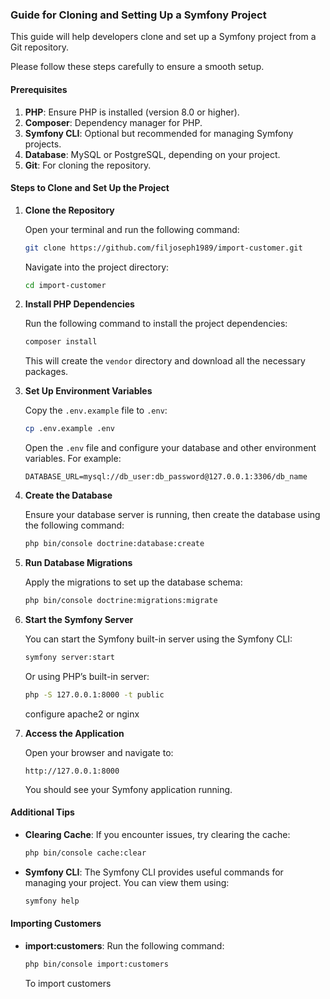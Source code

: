 ### Guide for Cloning and Setting Up a Symfony Project

This guide will help developers clone and set up a Symfony project from a Git repository.

Please follow these steps carefully to ensure a smooth setup.

#### Prerequisites

1. **PHP**: Ensure PHP is installed (version 8.0 or higher).
2. **Composer**: Dependency manager for PHP.
3. **Symfony CLI**: Optional but recommended for managing Symfony projects.
4. **Database**: MySQL or PostgreSQL, depending on your project.
5. **Git**: For cloning the repository.

#### Steps to Clone and Set Up the Project

1. **Clone the Repository**

   Open your terminal and run the following command:

   ```sh
   git clone https://github.com/filjoseph1989/import-customer.git
   ```

   Navigate into the project directory:

   ```sh
   cd import-customer
   ```

2. **Install PHP Dependencies**

   Run the following command to install the project dependencies:

   ```sh
   composer install
   ```

   This will create the `vendor` directory and download all the necessary packages.

3. **Set Up Environment Variables**

   Copy the `.env.example` file to `.env`:

   ```sh
   cp .env.example .env
   ```

   Open the `.env` file and configure your database and other environment variables. For example:

   ```dotenv
   DATABASE_URL=mysql://db_user:db_password@127.0.0.1:3306/db_name
   ```

4. **Create the Database**

   Ensure your database server is running, then create the database using the following command:

   ```sh
   php bin/console doctrine:database:create
   ```

5. **Run Database Migrations**

   Apply the migrations to set up the database schema:

   ```sh
   php bin/console doctrine:migrations:migrate
   ```

6. **Start the Symfony Server**

   You can start the Symfony built-in server using the Symfony CLI:

   ```sh
   symfony server:start
   ```

   Or using PHP’s built-in server:

   ```sh
   php -S 127.0.0.1:8000 -t public
   ```

   configure apache2 or nginx

9. **Access the Application**

   Open your browser and navigate to:

   ```
   http://127.0.0.1:8000
   ```

   You should see your Symfony application running.

#### Additional Tips

- **Clearing Cache**: If you encounter issues, try clearing the cache:

  ```sh
  php bin/console cache:clear
  ```

- **Symfony CLI**: The Symfony CLI provides useful commands for managing your project. You can view them using:

  ```sh
  symfony help
  ```

#### Importing Customers

- **import:customers**: Run the following command:

  ```sh
  php bin/console import:customers
  ```

  To import customers